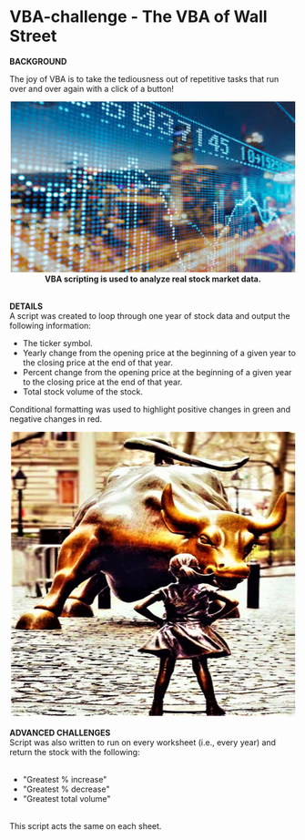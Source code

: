 # VBA-challenge - The VBA of Wall Street

<b>BACKGROUND</b><br>

The joy of VBA is to take the tediousness out of repetitive tasks that run over and over again with a click of a button!

<div align="center"><img src="static/images/city_reflection_behind_stock_market_data.jfif" width="500" height="300"/><br>
<b>VBA scripting is used to analyze real stock market data.</b></div>

<br>

<b>DETAILS</b><br>
A script was created to loop through one year of stock data and output the following information:<br>

  - The ticker symbol.
  - Yearly change from the opening price at the beginning of a given year to the closing price at the end of that year.
  - Percent change from the opening price at the beginning of a given year to the closing price at the end of that year.
  - Total stock volume of the stock.

Conditional formatting was used to highlight positive changes in green and negative changes in red.

<div align="center"><img src="static/images/wall_street_statues.jpg" width="500" height="500"/></div>
<br>
<b>ADVANCED CHALLENGES</b><br>
Script was also written to run on every worksheet (i.e., every year) and return the stock with the following:<br><br>

  - "Greatest % increase"
  - "Greatest % decrease"
  - "Greatest total volume" 
<br>
This script acts the same on each sheet.


